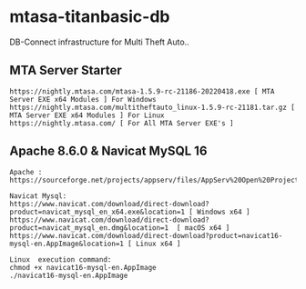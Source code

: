 # mtasa-titanbasic-db
DB-Connect infrastructure for Multi Theft Auto..

MTA Server Starter
----------------------------------------

    https://nightly.mtasa.com/mtasa-1.5.9-rc-21186-20220418.exe [ MTA Server EXE x64 Modules ] For Windows
    https://nightly.mtasa.com/multitheftauto_linux-1.5.9-rc-21181.tar.gz [ MTA Server EXE x64 Modules ] For Linux
    https://nightly.mtasa.com/ [ For All MTA Server EXE's ]
    
Apache 8.6.0 & Navicat MySQL 16
----------------------------------------
    Apache : https://sourceforge.net/projects/appserv/files/AppServ%20Open%20Project/8.6.0/
    
    Navicat Mysql:
    https://www.navicat.com/download/direct-download?product=navicat_mysql_en_x64.exe&location=1 [ Windows x64 ]
    https://www.navicat.com/download/direct-download?product=navicat_mysql_en.dmg&location=1  [ macOS x64 ]
    https://www.navicat.com/download/direct-download?product=navicat16-mysql-en.AppImage&location=1 [ Linux x64 ]
    
    Linux  execution command:
    chmod +x navicat16-mysql-en.AppImage
    ./navicat16-mysql-en.AppImage
